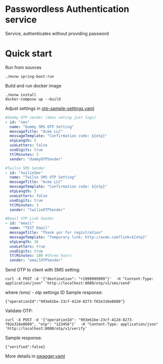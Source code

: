 # Passwordless Authentication service

Service, authenticates without providing password

# Quick start

Run from sources
```
./mvnw spring-boot:run
```

Build and run docker image
```
./mvnw install
docker-compose up --build 
```

Adjust settings in [otp-sample-settings.yaml](./otp-sample-settings.yaml)
```yaml
#dummy OTP sender (does noting just logs)
- id: "sms"
  name: "Dummy SMS OTP Setting"
  messageTitle: "Acme LLC"
  messageTemplate: "Confirmation code: ${otp}"
  otpLength: 5
  useLetters: false
  useDigits: true
  ttlMinutes: 3
  sender: "dummyOTPSender"

#Twilio SMS Sender
- id: "twilioSms"
  name: "Twilio SMS OTP Setting"
  messageTitle: "Acme LLC"
  messageTemplate: "Confirmation code: ${otp}"
  otpLength: 5
  useLetters: false
  useDigits: true
  ttlMinutes: 3
  sender: "twilioOTPSender"

#Email OTP Link Sender
- id: "email"
  name: "TEST Email"
  messageTitle: "Thank yor for registration"
  messageTemplate: "Temporary link: http://acme.com?link=${otp}"
  otpLength: 36
  useLetters: true
  useDigits: true
  ttlMinutes: 180 #three hours
  sender: "emailOTPSender"
```

Send OTP to client with SMS setting:
```
curl -X POST -d '{"destination": "+1999999999"}'  -H "Content-Type: application/json" 'http://localhost:8080/otp/v1/sms/send' 
```
where /sms/ - otp settings ID
Sample response:
```
{"operationId":"993e61be-23cf-412d-8273-f02e316e8689"}
```

Validate OTP:
```
curl -X POST -d '{"operationId": "993e61be-23cf-412d-8273-f02e316e8689", "otp": "123456"}'  -H "Content-Type: application/json" 'http://localhost:8080/otp/v1/verify'
```
Sample response: 
```
{"verified":false}
```

More details in [swagger.yaml](./swagger.yaml)